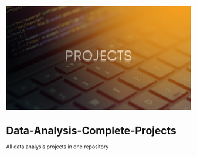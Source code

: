 <img src="projects.png" align="center" size="100px"/>

# Data-Analysis-Complete-Projects
All data analysis projects in one repository
